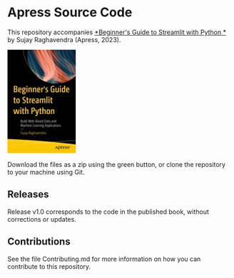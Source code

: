 # Apress Source Code

This repository accompanies [*Beginner's Guide to Streamlit with Python *](https://link.springer.com/book/10.1007/978-1-4842-8983-9) by Sujay Raghavendra (Apress, 2023).

[comment]: #cover
![Cover image](978-1-4842-8982-2.jpg)

Download the files as a zip using the green button, or clone the repository to your machine using Git.

## Releases

Release v1.0 corresponds to the code in the published book, without corrections or updates.

## Contributions

See the file Contributing.md for more information on how you can contribute to this repository.